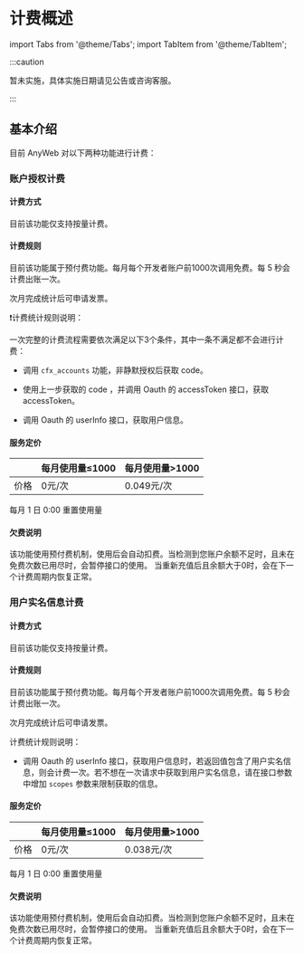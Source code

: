# 计费概述

import Tabs from '@theme/Tabs'; import TabItem from '@theme/TabItem';

:::caution 

暂未实施，具体实施日期请见公告或咨询客服。

:::

## 基本介绍

目前 AnyWeb 对以下两种功能进行计费：

### 账户授权计费

#### 计费方式
目前该功能仅支持按量计费。

#### 计费规则
目前该功能属于预付费功能。每月每个开发者账户前1000次调用免费。每 5 秒会计费出账一次。

次月完成统计后可申请发票。

❗️计费统计规则说明：

一次完整的计费流程需要依次满足以下3个条件，其中一条不满足都不会进行计费：

* 调用 `cfx_accounts` 功能，非静默授权后获取 code。

* 使用上一步获取的 code ，并调用 Oauth 的 accessToken 接口，获取 accessToken。

* 调用 Oauth 的 userInfo 接口，获取用户信息。

#### 服务定价
|     | 每月使用量≤1000 | 每月使用量>1000 |
|-----|------------|------------|
| 价格  | 0元/次       | 0.049元/次   |

每月 1 日 0:00 重置使用量

#### 欠费说明
该功能使用预付费机制，使用后会自动扣费。当检测到您账户余额不足时，且未在免费次数已用尽时，会暂停接口的使用。
当重新充值后且余额大于0时，会在下一个计费周期内恢复正常。

### 用户实名信息计费

#### 计费方式
目前该功能仅支持按量计费。

#### 计费规则
目前该功能属于预付费功能。每月每个开发者账户前1000次调用免费。每 5 秒会计费出账一次。

次月完成统计后可申请发票。

计费统计规则说明：
* 调用 Oauth 的 userInfo 接口，获取用户信息时，若返回值包含了用户实名信息，则会计费一次。若不想在一次请求中获取到用户实名信息，请在接口参数中增加 `scopes` 参数来限制获取的信息。

#### 服务定价
|     | 每月使用量≤1000 | 每月使用量>1000 |
|-----|------------|------------|
| 价格  | 0元/次       | 0.038元/次   |

每月 1 日 0:00 重置使用量

#### 欠费说明
该功能使用预付费机制，使用后会自动扣费。当检测到您账户余额不足时，且未在免费次数已用尽时，会暂停接口的使用。
当重新充值后且余额大于0时，会在下一个计费周期内恢复正常。
